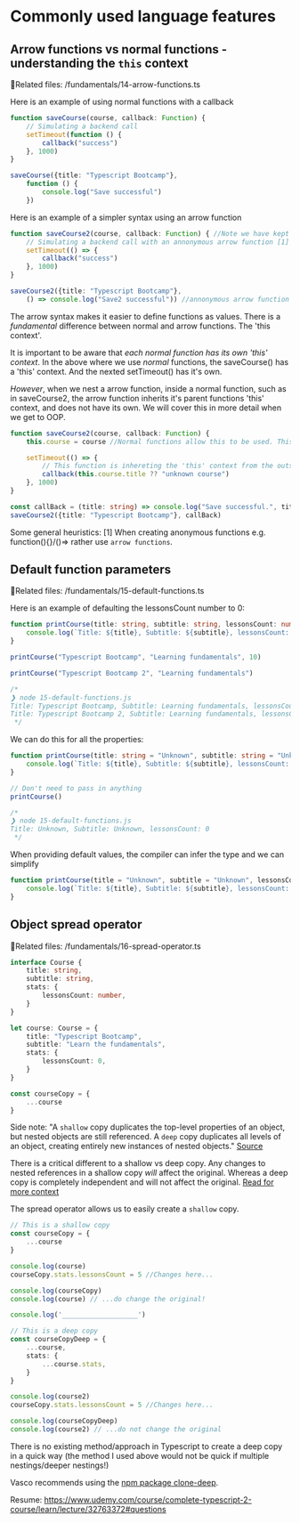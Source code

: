 # Commonly used language features

## Arrow functions vs normal functions - understanding the `this` context

📁Related files:
/fundamentals/14-arrow-functions.ts

Here is an example of using normal functions with a callback

```ts
function saveCourse(course, callback: Function) {
    // Simulating a backend call
    setTimeout(function () {
        callback("success")
    }, 1000)
}

saveCourse({title: "Typescript Bootcamp"},
    function () {
        console.log("Save successful")
    })
```

Here is an example of a simpler syntax using an arrow function

```ts
function saveCourse2(course, callback: Function) { //Note we have kept this as a normal function as Vasco prefers it.
    // Simulating a backend call with an annonymous arrow function [1]
    setTimeout(() => {
        callback("success")
    }, 1000)
}

saveCourse2({title: "Typescript Bootcamp"},
    () => console.log("Save2 successful")) //annonymous arrow function [1]
```

The arrow syntax makes it easier to define functions as values. There is a _fundamental_ difference between 
normal and arrow functions. The 'this context'.

It is important to be aware that _each normal function has its own 'this' context_. In the above where we use
_normal_ functions, the saveCourse() has a 'this' context. And the nexted setTimeout() has it's own.

_However_, when we nest a arrow function, inside a normal function, such as in saveCourse2, the arrow function
inherits it's parent functions 'this' context, and does not have its own. We will cover this in more detail when we get to OOP.

```ts
function saveCourse2(course, callback: Function) {
    this.course = course //Normal functions allow this to be used. This will come up later in the course when we discuss OOP

    setTimeout(() => {
        // This function is inhereting the 'this' context from the outside
        callback(this.course.title ?? "unknown course")
    }, 1000)
}

const callBack = (title: string) => console.log("Save successful.", title)
saveCourse2({title: "Typescript Bootcamp"}, callBack)
```

Some general heuristics:
[1] When creating anonymous functions e.g. function(){}/()=> rather use `arrow functions`.

## Default function parameters

📁Related files:
/fundamentals/15-default-functions.ts

Here is an example of defaulting the lessonsCount number to 0:
```ts
function printCourse(title: string, subtitle: string, lessonsCount: number = 0){
    console.log(`Title: ${title}, Subtitle: ${subtitle}, lessonsCount: ${lessonsCount}`)
}

printCourse("Typescript Bootcamp", "Learning fundamentals", 10)

printCourse("Typescript Bootcamp 2", "Learning fundamentals")

/*
❯ node 15-default-functions.js
Title: Typescript Bootcamp, Subtitle: Learning fundamentals, lessonsCount: 10
Title: Typescript Bootcamp 2, Subtitle: Learning fundamentals, lessonsCount: 0
 */
```

We can do this for all the properties:

```ts
function printCourse(title: string = "Unknown", subtitle: string = "Unknown", lessonsCount: number = 0){
    console.log(`Title: ${title}, Subtitle: ${subtitle}, lessonsCount: ${lessonsCount}`)
}

// Don't need to pass in anything
printCourse()

/*
❯ node 15-default-functions.js
Title: Unknown, Subtitle: Unknown, lessonsCount: 0
 */
```

When providing default values, the compiler can infer the type and we can simplify

```ts
function printCourse(title = "Unknown", subtitle = "Unknown", lessonsCount = 0){
    console.log(`Title: ${title}, Subtitle: ${subtitle}, lessonsCount: ${lessonsCount}`)
}
```

## Object spread operator

📁Related files:
/fundamentals/16-spread-operator.ts

```ts
interface Course {
    title: string,
    subtitle: string,
    stats: {
        lessonsCount: number,
    }
}

let course: Course = {
    title: "Typescript Bootcamp",
    subtitle: "Learn the fundamentals",
    stats: {
        lessonsCount: 0,
    }
}

const courseCopy = {
    ...course
}
```

Side note:
"A `shallow` copy duplicates the top-level properties of an object, but nested objects are still referenced. 
A `deep` copy duplicates all levels of an object, creating entirely new instances of nested objects."
[Source](https://www.greatfrontend.com/questions/quiz/explain-the-difference-between-shallow-copy-and-deep-copy)

There is a critical different to a shallow vs deep copy. Any changes to nested references in a shallow copy _will_ 
affect the original. Whereas a deep copy is completely independent and will not affect the original. [Read for more context](https://www.greatfrontend.com/questions/quiz/explain-the-difference-between-shallow-copy-and-deep-copy)

The spread operator allows us to easily create a `shallow` copy. 

```ts
// This is a shallow copy
const courseCopy = {
    ...course
}

console.log(course)
courseCopy.stats.lessonsCount = 5 //Changes here...

console.log(courseCopy)
console.log(course) // ...do change the original!

console.log('___________________')

// This is a deep copy
const courseCopyDeep = {
    ...course,
    stats: {
        ...course.stats,
    }
}

console.log(course2)
courseCopy.stats.lessonsCount = 5 //Changes here...

console.log(courseCopyDeep)
console.log(course2) // ...do not change the original
```

There is no existing method/approach in Typescript to create a deep copy in a quick way (the method I used above
would not be quick if multiple nestings/deeper nestings!)

Vasco recommends using the [npm package clone-deep](https://www.npmjs.com/package/clone-deep).


Resume: https://www.udemy.com/course/complete-typescript-2-course/learn/lecture/32763372#questions